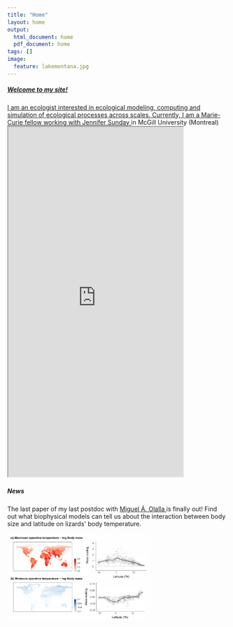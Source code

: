 ```yaml
---
title: "Home"
layout: home
output:
  html_document: home
  pdf_document: home
tags: []
image:
  feature: lakemontana.jpg
---
```

<a href="/research/">
  <h5>Welcome to my site!</h5> I am an ecologist interested in ecological modeling, computing and simulation of ecological processes across scales. Currently, I am a Marie-Curie fellow working with <a href="http://jennsunday.weebly.com/"> Jennifer Sunday </a> in McGill University (Montreal)
</a>
  
<div class="row">
  <div class="column">
    <iframe style="width: 400px; height: 800px;" src="https://jrubalcaba.github.io/twitter-embed/" width="300" height="150"></iframe>
  </div>
  <div class="column">
    <h5>News</h5>
    <p>The last paper of my last postdoc with <a href="http://olallalab.com/"> Miguel Á. Olalla </a> is finally out! Find out what biophysical models can tell us about the interaction between body size and latitude on lizards' body temperature.</p> 
    <a href="https://besjournals.onlinelibrary.wiley.com/doi/abs/10.1111/1365-2656.13181">
      <img height="200px" src="/images/news/rubalcaba&olalla_tarraga2020.png"></a>
  </div>
</div>

